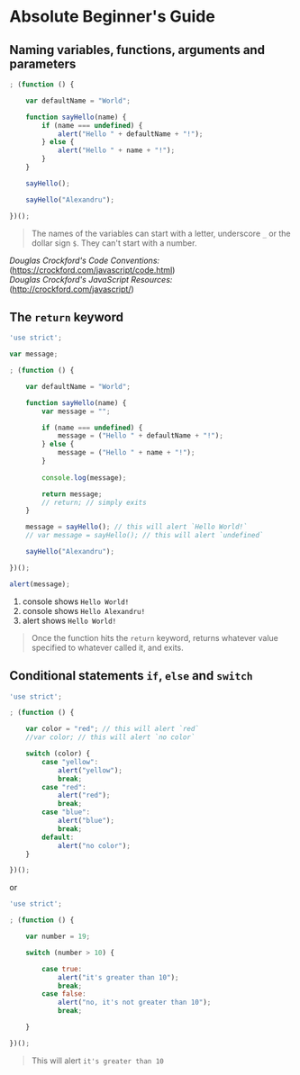 # Absolute Beginner's Guide

## Naming variables, functions, arguments and parameters
``` js
; (function () {

    var defaultName = "World";

    function sayHello(name) {
        if (name === undefined) {
            alert("Hello " + defaultName + "!");
        } else {
            alert("Hello " + name + "!");
        }
    }

    sayHello();

    sayHello("Alexandru");

})();

```

> The names of the variables can start with a letter, underscore `_` or the dollar sign `$`. They can't start with a number.

_Douglas Crockford's Code Conventions:_ (https://crockford.com/javascript/code.html)   
_Douglas Crockford's JavaScript Resources:_ (http://crockford.com/javascript/)   

## The `return` keyword
``` js
'use strict';

var message;

; (function () {

    var defaultName = "World";

    function sayHello(name) {
        var message = "";

        if (name === undefined) {
            message = ("Hello " + defaultName + "!");
        } else {
            message = ("Hello " + name + "!");
        }
        
        console.log(message);

        return message;
        // return; // simply exits
    }

    message = sayHello(); // this will alert `Hello World!`
    // var message = sayHello(); // this will alert `undefined`

    sayHello("Alexandru");

})();

alert(message);

```

1. console shows `Hello World!`
2. console shows `Hello Alexandru!`
3. alert shows `Hello World!`

> Once the function hits the `return` keyword, returns whatever value specified to whatever called it, and exits.

## Conditional statements `if`, `else` and `switch`
``` js
'use strict';

; (function () {

    var color = "red"; // this will alert `red`
    //var color; // this will alert `no color`

    switch (color) {
        case "yellow":
            alert("yellow");
            break;
        case "red":
            alert("red");
            break;
        case "blue":
            alert("blue");
            break;
        default:
            alert("no color");
    }

})();

```

or 

``` js
'use strict';

; (function () {

    var number = 19;

    switch (number > 10) {

        case true:
            alert("it's greater than 10");
            break;
        case false:
            alert("no, it's not greater than 10");
            break;

    }

})();

```
> This will alert `it's greater than 10`

